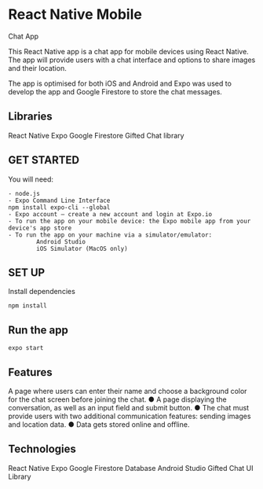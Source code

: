 
# React Native Mobile
Chat App

This React Native app is a chat app for mobile devices using React Native. The app will
provide users with a chat interface and options to share images and their
location.

The app is optimised for both iOS and Android and Expo was used to develop the app and Google Firestore to store the chat messages.


## Libraries
React Native
Expo
Google Firestore
Gifted Chat library


## GET STARTED
You will need:
```
- node.js
- Expo Command Line Interface
npm install expo-cli --global
- Expo account — create a new account and login at Expo.io
- To run the app on your mobile device: the Expo mobile app from your device's app store
- To run the app on your machine via a simulator/emulator:
        Android Studio
        iOS Simulator (MacOS only)
```

## SET UP
Install dependencies
```
npm install
```

## Run the app

```
expo start
```


## Features
A page where users can enter their name and choose a background color for the chat screen
before joining the chat.
● A page displaying the conversation, as well as an input field and submit button.
● The chat must provide users with two additional communication features: sending images
and location data.
● Data gets stored online and offline.

## Technologies
React Native
Expo
Google Firestore Database
Android Studio
Gifted Chat UI Library

